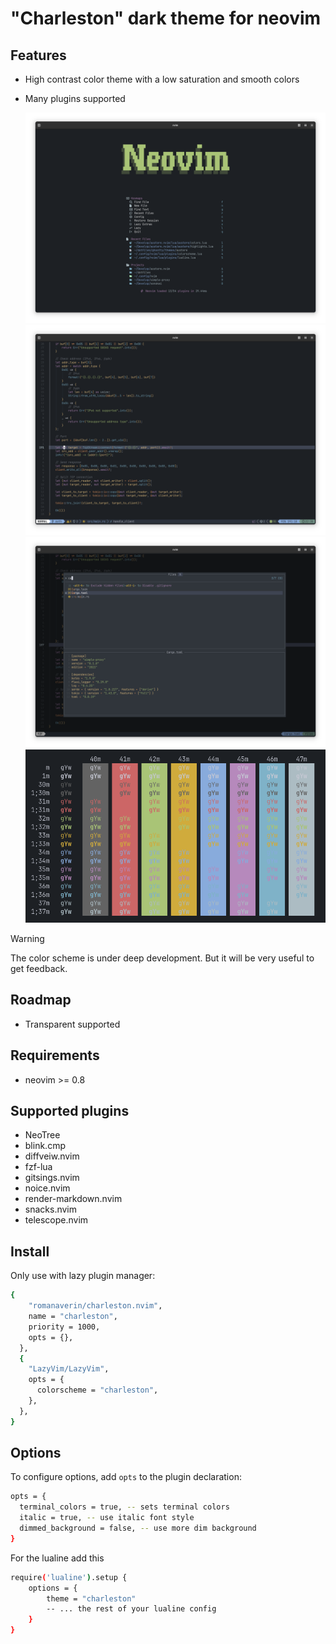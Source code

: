 # "Charleston" dark theme for neovim

## Features

- High contrast color theme with a low saturation and smooth colors
- Many plugins supported

  ![Dashboard screenshot](./dashboard.png)
  ![Screenshot Austere theme with Rust](./screenshot1.png)
  ![Screenshot Austere theme with fzf-lua](./screenshot2.png)
  ![palette](./palette.png)

> [!WARNING]
> The color scheme is under deep development.
> But it will be very useful to get feedback.

## Roadmap

- Transparent supported

## Requirements

- neovim >= 0.8

## Supported plugins

- NeoTree
- blink.cmp
- diffveiw.nvim
- fzf-lua
- gitsings.nvim
- noice.nvim
- render-markdown.nvim
- snacks.nvim
- telescope.nvim

## Install

Only use with lazy plugin manager:

```bash
{
    "romanaverin/charleston.nvim",
    name = "charleston",
    priority = 1000,
    opts = {},
  },
  {
    "LazyVim/LazyVim",
    opts = {
      colorscheme = "charleston",
    },
  },
}
```

## Options

To configure options, add `opts` to the plugin declaration:

```bash
opts = {
  terminal_colors = true, -- sets terminal colors
  italic = true, -- use italic font style
  dimmed_background = false, -- use more dim background
}
```

For the lualine add this

```bash
require('lualine').setup {
    options = {
        theme = "charleston"
        -- ... the rest of your lualine config
    }
}
```
